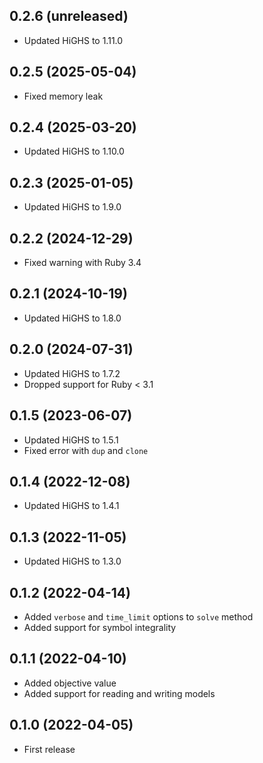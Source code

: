 ## 0.2.6 (unreleased)

- Updated HiGHS to 1.11.0

## 0.2.5 (2025-05-04)

- Fixed memory leak

## 0.2.4 (2025-03-20)

- Updated HiGHS to 1.10.0

## 0.2.3 (2025-01-05)

- Updated HiGHS to 1.9.0

## 0.2.2 (2024-12-29)

- Fixed warning with Ruby 3.4

## 0.2.1 (2024-10-19)

- Updated HiGHS to 1.8.0

## 0.2.0 (2024-07-31)

- Updated HiGHS to 1.7.2
- Dropped support for Ruby < 3.1

## 0.1.5 (2023-06-07)

- Updated HiGHS to 1.5.1
- Fixed error with `dup` and `clone`

## 0.1.4 (2022-12-08)

- Updated HiGHS to 1.4.1

## 0.1.3 (2022-11-05)

- Updated HiGHS to 1.3.0

## 0.1.2 (2022-04-14)

- Added `verbose` and `time_limit` options to `solve` method
- Added support for symbol integrality

## 0.1.1 (2022-04-10)

- Added objective value
- Added support for reading and writing models

## 0.1.0 (2022-04-05)

- First release
